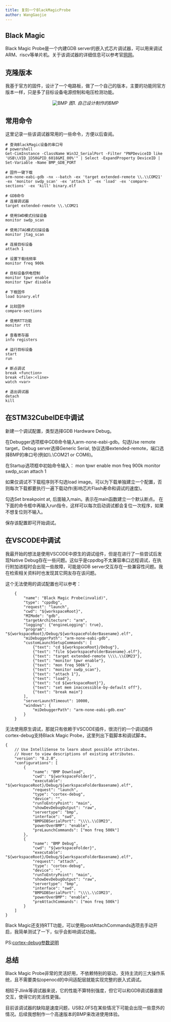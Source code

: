 ```yaml
---
title: 复刻一个BlackMagicProbe
author: WangGaojie
---
```


## Black Magic
Black Magic Probe是一个内建GDB server的嵌入式芯片调试器，可以用来调试ARM、riscv等单片机。关于该调试器的详细信息可以参考官[网网](https://black-magic.org/)。

## 克隆版本
我基于官方的固件，设计了一个电路板，做了一个自己的版本，主要的功能同官方版本一样，只是多了目标设备电源控制和电压检测功能。

<center>

![BMP](bmp.png)
*图1. 自己设计制作的BMP*

</center>

## 常用命令
这里记录一些该调试器常用的一些命令，方便以后查阅。
```
# 查询BlackMagic设备的串口号
# powershell
Get-CimInstance -ClassName Win32_SerialPort -Filter "PNPDeviceID like 'USB\\VID_1D50&PID_6018&MI_00%'" | Select -ExpandProperty DeviceID | Set-Variable -Name BMP_GDB_PORT

# 固件一键下载
arm-none-eabi-gdb -nx --batch -ex 'target extended-remote \\.\\COM21' -ex 'monitor swdp_scan' -ex 'attach 1' -ex 'load' -ex 'compare-sections' -ex 'kill' binary.elf

# GDB命令
# 连接调试器
target extended-remote \\.\COM21

# 使用SWD模式扫描设备
monitor swdp_scan

# 使用JTAG模式扫描设备
monitor jtag_scan

# 连接目标设备
attach 1

# 设置下载线频率
monitor freq 900k

# 目标设备供电控制
monitor tpwr enable
monitor tpwr disable

# 下载固件
load binary.elf

# 比较固件
compare-sections

# 使用RTT功能
monitor rtt

# 查看寄存器
info registers

# 运行目标设备
start
run

# 断点调试
break <function>
break <file>:<line>
watch <var>

# 退出调试器
detach
kill

```

## 在STM32CubeIDE中调试
新建一个调试配置，类型选择GDB Hardware Debug。

在Debugger选项框中GDB命令输入arm-none-eabi-gdb。勾选Use remote target，Debug server选择Generic Serial, 协议选择extended-remote，端口选择BMP的串口号(例如\\\\.\COM21 or COM6)。

在Startup选项框中初始命令输入：
mon tpwr enable
mon freq 900k
monitor swdp_scan
attach 1

如果仅调试不下载程序则不勾选load image。可以为下载单独建立一个配置，否则每次下载都要执行一遍下载动作(影响芯片Flash寿命和调试的速度)。

勾选Set breakpoint at, 后面输入main。表示在main函数建立一个默认断点。
在下面的命令框中再输入run指令，这样可以每次启动调试都会复位一次程序，如果不想复位则不输入。

保存该配置即可开始调试。

## 在VSCODE中调试
我最开始的想法是使用VSCODE中原生的调试组件，但是在进行了一些尝试后发现Native Debug存在一些问题。这似乎是cppdbg不太兼容串口远程调试，在执行附加进程时会出现一些故障，可能是GDB server交互存在一些兼容性问题。我在检索相关资料时也发现其它网友存在该问题。

这个无法使用的调试配置也可以参考：
```
    {
        "name": "Black Magic Probe(invalid)",
        "type": "cppdbg",
        "request": "launch",
        "cwd": "${workspaceRoot}",
        "MIMode": "gdb",
        "targetArchitecture": "arm",
        "logging": {"engineLogging": true},
        "program": "${workspaceRoot}/Debug/${workspaceFolderBasename}.elf",
        "miDebuggerPath": "arm-none-eabi-gdb",
        "customLaunchSetupCommands": [
            {"text": "cd ${workspaceRoot}/Debug"},
            {"text": "file ${workspaceFolderBasename}.elf"},
            {"text": "target extended-remote \\\\.\\COM23"},
            {"text": "monitor tpwr enable"},
            {"text": "mon freq 500k"},
            {"text": "monitor swdp_scan"},
            {"text": "attach 1"},
            {"text": "load"},
            {"text": "cd ${workspaceRoot}"},
            {"text": "set mem inaccessible-by-default off"},
            {"text": "break main"}
        ],
        "serverLaunchTimeout": 10000,
        "windows": {
            "miDebuggerPath": "arm-none-eabi-gdb.exe"
        }
    }
```

无法使用原生调试，那就只有依赖于VSCODE插件，很流行的一个调试插件cortex-debug支持Black Magic Probe，这里列出下载脚本和调试脚本。
```
{
    // Use IntelliSense to learn about possible attributes.
    // Hover to view descriptions of existing attributes.
    "version": "0.2.0",
    "configurations": [
        {
            "name": "BMP Download",
            "cwd": "${workspaceFolder}",
            "executable": "${workspaceRoot}/Debug/${workspaceFolderBasename}.elf",
            "request": "launch",
            "type": "cortex-debug",
            "device": "",
            "runToEntryPoint": "main",
            "showDevDebugOutput": "raw",
            "servertype": "bmp",
            "interface": "swd",
            "BMPGDBSerialPort": "\\\\.\\COM23",
            "powerOverBMP": "enable",
            "preLaunchCommands": ["mon freq 500k"]
        },
        {
            "name": "BMP Debug",
            "cwd": "${workspaceFolder}",
            "executable": "${workspaceRoot}/Debug/${workspaceFolderBasename}.elf",
            "request": "attach",
            "type": "cortex-debug",
            "device": "",
            "runToEntryPoint": "main",
            "showDevDebugOutput": "raw",
            "servertype": "bmp",
            "interface": "swd",
            "BMPGDBSerialPort": "\\\\.\\COM23",
            "powerOverBMP": "enable",
            "preAttachCommands": ["mon freq 500k"]
        }
    ]
}
```

Black Magic还支持RTT功能，可以使用postAttachCommands选项去手动开启，我简单测试了一下，似乎会影响调试功能。

PS:[cortex-debug参数说明](https://github.com/Marus/cortex-debug/blob/master/debug_attributes.md)

## 总结
Black Magic Probe非常的灵活好用，不依赖特别的驱动，支持主流的三大操作系统，且不需要类似openocd的中间适配层就能实现完整的嵌入式调试。

相较于Jlink等调试器来说，它的性能不算特别强度，但它可以和GDB调试器直接交互，使得它的灵活性更强。

目前该调试器的缺陷是速度问题，USB2.0FS在某些情况下可能会出现一些意外的情况。后续我想制作一个高速版本的BMP来改进使用体验。
